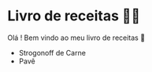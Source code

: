 # Livro de receitas :man_cook:

Olá ! Bem vindo ao meu livro de receitas :wave:

- Strogonoff de Carne
- Pavê

